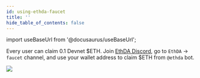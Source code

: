 ```yaml
---
id: using-ethda-faucet
title: ''
hide_table_of_contents: false
---
```


import useBaseUrl from '@docusaurus/useBaseUrl';

Every user can claim 0.1 Devnet $ETH. Join [EthDA Discord](https://discord.com/invite/Jbw2PAUSCR), go to `EthDA` -> `faucet` channel, and use your wallet address to claim $ETH from `@ethda` bot.

<div style={{textAlign: 'center'}}>
  <img src={useBaseUrl('/img/developers/quick-start/using-ethda-faucet/faucet.jpg')} style={{maxWidth: 860}} />
</div>